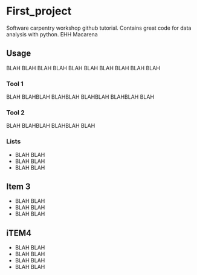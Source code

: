 # First_project
Software carpentry workshop github tutorial.
Contains great code for data analysis with python.
EHH Macarena
## Usage
BLAH BLAH BLAH BLAH BLAH BLAH BLAH BLAH BLAH BLAH

### Tool 1
BLAH BLAHBLAH BLAHBLAH BLAHBLAH BLAHBLAH BLAH

### Tool 2
BLAH BLAHBLAH BLAHBLAH BLAH

### Lists
- BLAH BLAH
- BLAH BLAH
- BLAH BLAH

## Item 3 
- BLAH BLAH
- BLAH BLAH
- BLAH BLAH

## iTEM4
- BLAH BLAH
- BLAH BLAH
- BLAH BLAH
- BLAH BLAH
